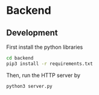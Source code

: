 # Backend

## Development

First install the python libraries

```bash
cd backend
pip3 install -r requirements.txt
```

Then, run the HTTP server by

```bash
python3 server.py
```
